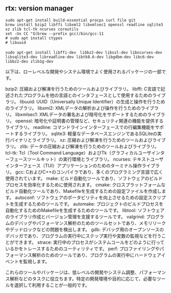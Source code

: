 ## rtx: version manager
```
sudo apt-get install build-essential procps curl file git
brew install bzip2 libffi libxml2 libxmlsec1 openssl readline sqlite3 xz zlib tcl-tk ncurses coreutils 
set -Ux CC "$(brew --prefix gcc)/bin/gcc-11
# sudo apt install ctypes 
# libuuid

sudo apt-get install libffi-dev　libbz2-dev libssl-dev libncurses-dev libsqlite3-dev libreadline-dev libtk8.6-dev libgdbm-dev libc6-dev libbz2-dev zlib1g-dev

```


以下は、ローレベルな開発やシステム環境でよく使用されるパッケージの一部です。

bzip2: 圧縮および解凍を行うためのツールおよびライブラリ。
libffi: C言語で記述されたプログラムを他の言語とのインタフェースとして使用するためのライブラリ。
libuuid: UUID（Universally Unique Identifier）の生成と操作を行うためのライブラリ。
libxml2: XMLデータの解析および操作を行うためのライブラリ。
libxmlsec1: XMLデータの署名および暗号化をサポートするためのライブラリ。
openssl: 暗号化や証明書の管理など、セキュリティ関連の機能を提供するライブラリ。
readline: コマンドラインインターフェースでの行編集機能をサポートするライブラリ。
sqlite3: 軽量なデータベースエンジンであるSQLiteの実行バイナリとライブラリ。
xz: 圧縮および解凍を行うためのツールおよびライブラリ。
zlib: データの圧縮および解凍を行うためのツールおよびライブラリ。
tcl-tk: Tcl（Tool Command Language）およびTk（グラフィカルユーザインターフェースツールキット）の実行環境とライブラリ。
ncurses: テキストユーザインターフェース（TUI）アプリケーションのためのターミナル操作ライブラリ。
gcc: CおよびC++のコンパイラであり、多くのプログラミング言語で広く使用されています。
make: ビルド自動化ツールであり、ソフトウェアのビルドプロセスを効率化するために使用されます。
cmake: クロスプラットフォームなビルド自動化ツールであり、Makefileを生成するための設定ファイルを作成します。
autoconf: ソフトウェアのポータビリティを向上させるための設定スクリプトを生成するためのツールです。
automake: プロジェクトのビルドプロセスを自動化するためのMakefileを生成するためのツールです。
libtool: ソフトウェアのライブラリ作成とバージョン管理を支援するツールです。
valgrind: プログラムのデバッグやパフォーマンス解析のためのツールセットであり、メモリリークやデッドロックなどの問題を検出します。
gdb: デバッグ用のオープンソースのデバッガであり、プログラムの実行中にステップ実行や変数の監視などを行うことができます。
strace: 実行中のプロセスがシステムコールをどのように行っているかをトレースするためのユーティリティです。
perf: プロファイリングやパフォーマンス解析のためのツールであり、プログラムの実行中にハードウェアイベントを監視します。

これらのツールやパッケージは、低レベルの開発やシステム調整、パフォーマンス解析などのタスクに役立ちます。特定の開発環境や目的に応じて、必要なツールを選択して利用することが一般的です。
